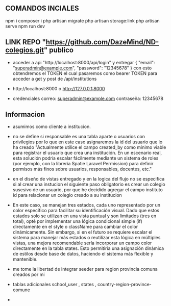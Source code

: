 ## COMANDOS INCIALES
npm i
composer i
php artisan migrate
php artisan storage:link
php artisan serve
npm run dev

## LINK REPO "https://github.com/DazeMind/ND-colegios.git" publico


- acceder a api "http://localhost:8000/api/login" y entregar 
{
  "email": "superadmin@example.com",
  "password": "12345678"
}
con esto obtendremos el TOKEN el cual pasaremos como bearer TOKEN para acceder a get y post de /api/institutions

- http://localhost:8000 o http://127.0.0.1:8000
- credenciales correo: superadmin@example.com contraseña: 12345678
## Informacion
- asumimos como cliente a institucion. 

- no se define si responsable es una tabla aparte o usuarios con privilegios por lo que en este caso asignaremos la id del usuario que lo ha creado "Actualmente utilice el campo   created_by como minimo viable para registrar el usuario que crea una institución. En un escenario real, esta solución podría escalar fácilmente mediante un sistema de roles (por ejemplo, con la librería Spatie Laravel Permission) para definir permisos más finos sobre usuarios, responsables, docentes, etc."

- en el diseño de vistas entregado y en la logica del flujo no se especifica si al crear una instucion el siguiente paso obligatorio es crear un colegio susesivo de un usuario, por  que he decidido agregar el campo instituto id para relacionar un colegio creado a su institucion  

- En este caso, se manejan tres estados, cada uno representado por un color específico para facilitar su identificación visual. Dado que estos estados solo se utilizan en una vista puntual y son limitados (tres en total), opté por implementar una lógica condicional simple (if) directamente en el style o className para cambiar el color dinámicamente.
Sin embargo, si en el futuro se requiere escalar el sistema para manejar más estados o reutilizar esta lógica en múltiples vistas, una mejora recomendable sería incorporar un campo color directamente en la tabla states. Esto permitiría una asignación dinámica de estilos desde base de datos, haciendo el sistema más flexible y mantenible.

- me tome la libertad de integrar seeder para region provincia comuna creados por mi

- tablas adicionales school_user , states , country-region-province-comune
- 
